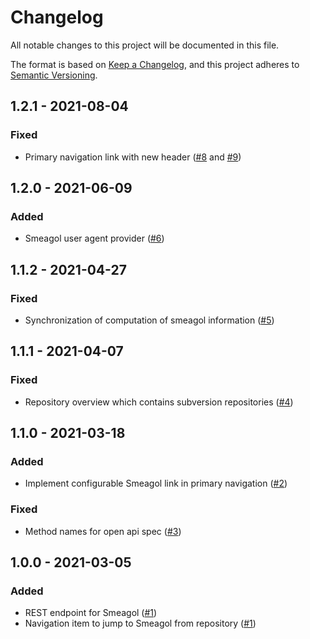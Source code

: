 # Changelog
All notable changes to this project will be documented in this file.

The format is based on [Keep a Changelog](https://keepachangelog.com/en/1.0.0/),
and this project adheres to [Semantic Versioning](https://semver.org/spec/v2.0.0.html).

## 1.2.1 - 2021-08-04
### Fixed
- Primary navigation link with new header ([#8](https://github.com/scm-manager/scm-smeagol-plugin/issues/8) and [#9](https://github.com/scm-manager/scm-smeagol-plugin/pull/9))

## 1.2.0 - 2021-06-09
### Added
- Smeagol user agent provider ([#6](https://github.com/scm-manager/scm-smeagol-plugin/pull/6))

## 1.1.2 - 2021-04-27
### Fixed
- Synchronization of computation of smeagol information ([#5](https://github.com/scm-manager/scm-smeagol-plugin/pull/5))

## 1.1.1 - 2021-04-07
### Fixed
- Repository overview which contains subversion repositories ([#4](https://github.com/scm-manager/scm-smeagol-plugin/pull/4))

## 1.1.0 - 2021-03-18
### Added
- Implement configurable Smeagol link in primary navigation ([#2](https://github.com/scm-manager/scm-smeagol-plugin/pull/2))
### Fixed
- Method names for open api spec ([#3](https://github.com/scm-manager/scm-smeagol-plugin/pull/3))

## 1.0.0 - 2021-03-05

### Added
- REST endpoint for Smeagol ([#1](https://github.com/scm-manager/scm-smeagol-plugin/pull/1))
- Navigation item to jump to Smeagol from repository ([#1](https://github.com/scm-manager/scm-smeagol-plugin/pull/1))

